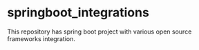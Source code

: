 # springboot_integrations
This repository has spring boot project with various open source frameworks integration.
